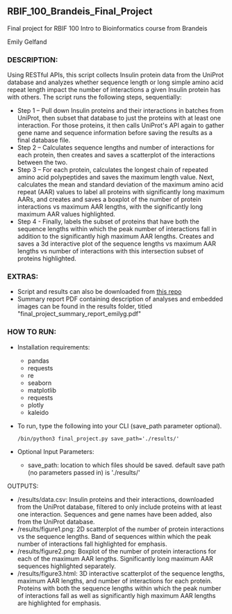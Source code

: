 ## RBIF_100_Brandeis_Final_Project
Final project for RBIF 100 Intro to Bioinformatics course from Brandeis

Emily Gelfand


### DESCRIPTION: 

Using RESTful APIs, this script collects Insulin protein data from the UniProt database and analyzes whether sequence length or 
long simple amino acid repeat length impact the number of interactions a given Insulin protein has with others. The script runs 
the following steps, sequentially:

- Step 1 – Pull down Insulin proteins and their interactions in batches from UniProt, then subset that database to just 
                the proteins with at least one interaction. For those proteins, it then calls UniProt's API again to gather gene 
                name and sequence information before saving the results as a final database file.
- Step 2 – Calculates sequence lengths and number of interactions for each protein, then creates and saves a scatterplot of 
                the interactions between the two. 
- Step 3 – For each protein, calculates the longest chain of repeated amino acid polypeptides and saves the maximum length 
                value. Next, calculates the mean and standard deviation of the maximum amino acid repeat (AAR) values to label 
                all proteins with significantly long maximum AARs, and creates and saves a boxplot of the number of protein 
                interactions vs maximum AAR lengths, with the significantly long maximum AAR values highlighted. 
- Step 4 - Finally, labels the subset of proteins that have both the sequence lengths within which the peak number of 
                interactions fall in addition to the significantly high maximum AAR lengths. Creates and saves a 3d interactive 
                plot of the sequence lengths vs maximum AAR lengths vs number of interactions with this intersection subset of 
                proteins highlighted.

### EXTRAS:
- Script and results can also be downloaded from [this repo](https://github.com/egelfand/RBIF_100_Brandeis_Final_Project.git)
- Summary report PDF containing description of analyses and embedded images can be found in the results folder, titled 
        "final_project_summary_report_emilyg.pdf"

### HOW TO RUN:
- Installation requirements:
    - pandas
    - requests
    - re
    - seaborn
    - matplotlib
    - requests
    - plotly
    - kaleido
- To run, type the following into your CLI (save_path parameter optional).

      /bin/python3 final_project.py save_path='./results/'
  
- Optional Input Parameters: 
    - save_path: location to which files should be saved. default save path (no parameters passed in) is './results/'

OUTPUTS:
- /results/data.csv: Insulin proteins and their interactions, downloaded from the UniProt database, filtered to only include proteins 
                with at least one interaction. Sequences and gene names have been added, also from the UniProt database.
- /results/figure1.png: 2D scatterplot of the number of protein interactions vs the sequence lengths. Band of sequences within which the 
                    peak number of interactions fall highlighted for emphasis. 
- /results/figure2.png: Boxplot of the number of protein interactions for each of the maximum AAR lengths. Significantly long maximum AAR 
                    sequences highlighted separately. 
- /results/figure3.html: 3D interactive scatterplot of the sequence lengths, maximum AAR lengths, and number of interactions for each protein. 
                    Proteins with both the sequence lengths within which the peak number of interactions fall as well as significantly 
                    high maximum AAR lengths are highlighted for emphasis. 
